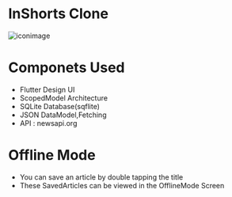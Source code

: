  # InShorts Clone
  ![iconimage](https://i2.wp.com/contractiq.com/blog/wp-content/uploads/2016/06/inshorts-logo.jpg)  
  
# Componets Used
- Flutter Design UI
- ScopedModel Architecture
- SQLite Database(sqflite) 
- JSON DataModel,Fetching
- API : newsapi.org


 # Offline Mode
 - You can save an article by double tapping the title
-  These SavedArticles can be viewed in the OfflineMode Screen



 
 

